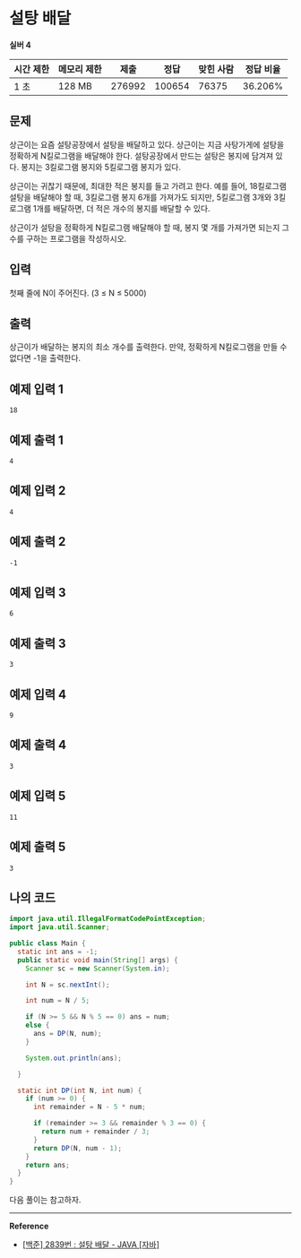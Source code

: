 # 설탕 배달

**실버 4**

|시간 제한	|메모리 제한	|제출	|정답	|맞힌 사람	|정답 비율|
|---|---|---|---|---|---|
|1 초|	128 MB	|276992|	100654|	76375|	36.206%|

## 문제 

상근이는 요즘 설탕공장에서 설탕을 배달하고 있다. 상근이는 지금 사탕가게에 설탕을 정확하게 N킬로그램을 배달해야 한다. 설탕공장에서 만드는 설탕은 봉지에 담겨져 있다. 봉지는 3킬로그램 봉지와 5킬로그램 봉지가 있다.

상근이는 귀찮기 때문에, 최대한 적은 봉지를 들고 가려고 한다. 예를 들어, 18킬로그램 설탕을 배달해야 할 때, 3킬로그램 봉지 6개를 가져가도 되지만, 5킬로그램 3개와 3킬로그램 1개를 배달하면, 더 적은 개수의 봉지를 배달할 수 있다.

상근이가 설탕을 정확하게 N킬로그램 배달해야 할 때, 봉지 몇 개를 가져가면 되는지 그 수를 구하는 프로그램을 작성하시오.

## 입력 

첫째 줄에 N이 주어진다. (3 ≤ N ≤ 5000)

## 출력 

상근이가 배달하는 봉지의 최소 개수를 출력한다. 만약, 정확하게 N킬로그램을 만들 수 없다면 -1을 출력한다.

## 예제 입력 1

```
18
```

## 예제 출력 1

```
4
```

## 예제 입력 2

```
4
```

## 예제 출력 2

```
-1
```

## 예제 입력 3

```
6
```

## 예제 출력 3

```
3
```

## 예제 입력 4

```
9
```

## 예제 출력 4

```
3
```

## 예제 입력 5

```
11
```

## 예제 출력 5

```
3
```

## 나의 코드

```java
import java.util.IllegalFormatCodePointException;
import java.util.Scanner;

public class Main {
  static int ans = -1;
  public static void main(String[] args) {
    Scanner sc = new Scanner(System.in);

    int N = sc.nextInt();

    int num = N / 5;

    if (N >= 5 && N % 5 == 0) ans = num;
    else {
      ans = DP(N, num);
    }

    System.out.println(ans);

  }

  static int DP(int N, int num) {
    if (num >= 0) {
      int remainder = N - 5 * num;

      if (remainder >= 3 && remainder % 3 == 0) {
        return num + remainder / 3;
      }
      return DP(N, num - 1);
    }
    return ans;
  }
}
```

다음 풀이는 참고하자. 

---

**Reference**

- [[백준] 2839번 : 설탕 배달 - JAVA [자바]](https://st-lab.tistory.com/72)